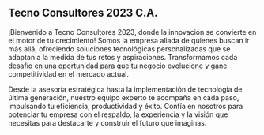 ## Tecno Consultores 2023 C.A.

¡Bienvenido a Tecno Consultores 2023, donde la innovación se convierte en el motor de tu crecimiento! Somos la empresa aliada de quienes buscan ir más allá, ofreciendo soluciones tecnológicas personalizadas que se adaptan a la medida de tus retos y aspiraciones. Transformamos cada desafío en una oportunidad para que tu negocio evolucione y gane competitividad en el mercado actual. 


Desde la asesoría estratégica hasta la implementación de tecnología de última generación, nuestro equipo experto te acompaña en cada paso, impulsando tu eficiencia, productividad y éxito. Confía en nosotros para potenciar tu empresa con el respaldo, la experiencia y la visión que necesitas para destacarte y construir el futuro que imaginas. 
